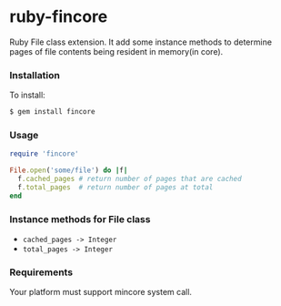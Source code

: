 # ruby-fincore 
Ruby File class extension. It add some instance methods to determine pages of file contents being resident in memory(in core).

### Installation

To install:

```sh
$ gem install fincore
```

### Usage

```ruby
require 'fincore'

File.open('some/file') do |f|
  f.cached_pages # return number of pages that are cached
  f.total_pages  # return number of pages at total
end
```

### Instance methods for File class
* `cached_pages -> Integer`
* `total_pages -> Integer`

### Requirements
Your platform must support mincore system call.
